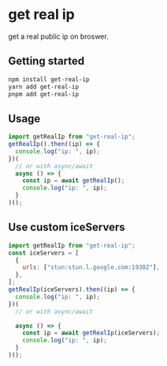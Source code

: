 # get real ip

get a real public ip on broswer.

## Getting started

```bash
npm install get-real-ip
yarn add get-real-ip
pnpm add get-real-ip
```

## Usage

```js
import getRealIp from "get-real-ip";
getRealIp().then((ip) => {
  console.log("ip: ", ip);
})(
  // or with async/await
  async () => {
    const ip = await getRealIp();
    console.log("ip: ", ip);
  }
)();
```

## Use custom iceServers

```js
import getRealIp from "get-real-ip";
const iceServers = [
  {
    urls: ["stun:stun.l.google.com:19302"],
  },
];
getRealIp(iceServers).then((ip) => {
  console.log("ip: ", ip);
})(
  // or with async/await

  async () => {
    const ip = await getRealIp(iceServers);
    console.log("ip: ", ip);
  }
)();
```
